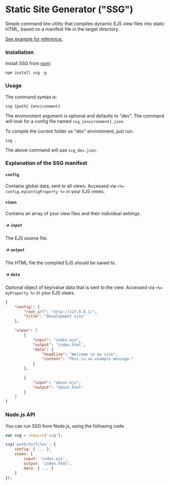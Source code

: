 Static Site Generator ("SSG")
=====================

Simple command line utility that compiles dynamic EJS view files into static HTML, based on a manifest file in the target directory.

[See example for reference.](https://github.com/jesperlindstrom/Static-site-generator/tree/master/example)


### Installation
Install SSG from [npm](http://npmjs.org):

	npm install ssg -g

### Usage 
The command syntax is:

	ssg {path} {environment}
	
The environment argument is optional and defaults to "dev". The command will look for a config file named `ssg_{environment}.json`.

To compile the current folder as "dev" environment, just run:

	ssg .

The above command will use `ssg_dev.json`.

### Explanation of the SSG manifest
#### `config`
Contains global data, sent to all views. Accessed via `<%= config.myConfigProperty %>` in your EJS views.

#### `views`
Contains an array of your view files and their individual settings.

##### -> `input`
The EJS source file.

##### -> `output` 
The HTML file the compiled EJS should be saved to.

##### -> `data`
Optional object of key/value data that is sent to the view. Accessed via `<%= myProperty %>` in your EJS views.

```json
{
	"config": {
		"root_url": "http://127.0.0.1/",
		"title": "Development site"
	},

	"views": [
		{
			"input": "index.ejs",
			"output": "index.html",
			"data": {
				"headline": "Welcome to my site",
				"content": "This is an example message."
			}
		},

		{
			"input": "about.ejs",
			"output": "about.html"
		}
	]
}
```

### Node.js API
You can run SSG from Node.js, using the following code.

```javascript
var ssg = require('ssg');

ssg('path/to/files', {
	config: { ... },
	views: [
		input: 'index.ejs',
		output: 'index.html',
		data: { ... }
	]
});